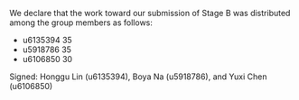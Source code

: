 We declare that the work toward our submission of Stage B was distributed among the group members as follows:

* u6135394 35
* u5918786 35
* u6106850 30

Signed: Honggu Lin (u6135394), Boya Na (u5918786), and Yuxi Chen (u6106850)

